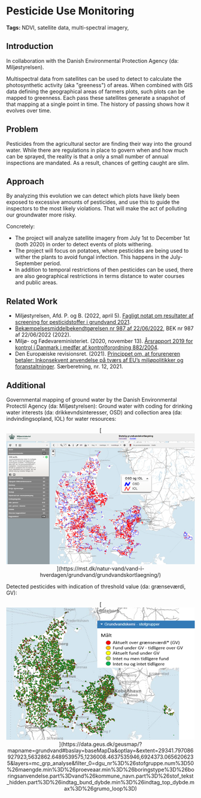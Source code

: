 # Pesticide Use Monitoring

**Tags:** NDVI, satellite data, multi-spectral imagery, 

## Introduction

In collaboration with the Danish Environmental Protection Agency (da: Miljøstyrelsen).

Multispectral data from satellites can be used to detect to calculate the photosynthetic activity (aka "greeness") of areas. When combined with GIS data defining the geographical areas of farmers plots, such plots can be mapped to greenness. Each pass these satellites generate a snapshot of that mapping at a single point in time. The history of passing shows how it evolves over time.

## Problem

Pesticides from the agricultural sector are finding their way into the ground water. While there are regulations in place to govern when and how much can be sprayed, the reality is that a only a small number of annual inspections are mandated. As a result, chances of getting caught are slim.

## Approach

By analyzing this evolution we can detect which plots have likely been exposed to excessive amounts of pesticides, and use this to guide the inspectors to the most likely violations. That will make the act of polluting our groundwater more risky.

Concretely:
- The project will analyze satellite imagery from July 1st to December 1st (both 2020) in order to detect events of plots withering.
- The project will focus on potatoes, where pesticides are being used to wither the plants to avoid fungal infection. This happens in the July-September period.
- In addition to temporal restrictions of then pesticides can be used, there are also geographical restrictions in terms distance to water courses and public areas.

## Related Work

- Miljøstyrelsen, Afd. P. og B. (2022, april 5). [Fagligt notat om resultater af screening for pesticidstoffer i grundvand 2021](https://mst.dk/media/243329/endelig_fagligt-notat-om-resultater-af-screening-for-pesticidstoffer-i-grundvand-2021.pdf).
- [Bekæmpelsesmiddelbekendtgørelsen nr 987 af 22/06/2022](https://www.retsinformation.dk/eli/lta/2022/987), BEK nr 987 af 22/06/2022 (2022).
- Miljø- og Fødevareministeriet. (2020, november 13). [Årsrapport 2019 for kontrol i Danmark i medfør af kontrolforordning 882/2004](https://www.foedevarestyrelsen.dk/SiteCollectionDocuments/Kontrolstyring/Diverse%20%C3%A5rsrapporter/%C3%85rsrapport%202019.pdf).
- Den Europæiske revisionsret. (2021). [Princippet om, at forureneren betaler: Inkonsekvent anvendelse på tværs af EU’s miljøpolitikker og foranstaltninger](https://data.europa.eu/doi/10.2865/612980). Særberetning, nr. 12, 2021.

## Additional

Governmental mapping of ground water by the Danish Environmental Protectil Agency (da: Miljøstyrelsen): Ground water with coding for drinking water interests (da: drikkevndsinteresser, OSD) and collection area (da: indvindingsopland, IOL) for water resources:
<p align="center">
  [<img src="https://github.com/aslakjohansen/student-projects/raw/master/db/figs/groud-water.png">](https://mst.dk/natur-vand/vand-i-hverdagen/grundvand/grundvandskortlaegning/)
</p>

Detected pesticides with indication of threshold value (da: grænseværdi, GV):
<p align="center">
  [<img src="https://github.com/aslakjohansen/student-projects/raw/master/db/figs/pesticide-level.png">](https://data.geus.dk/geusmap/?mapname=grundvand#baslay=baseMapDa&optlay=&extent=29341.797086927923,5632862.6489539575,1236008.4637535946,6924373.0656206235&layers=mc_grp_analyse&filter_0=dgu_nr%3D%26stofgruppe.num%3D50%26maengde.min%3D%26proeveaar.min%3D%26boringstype%3D%26boringsanvendelse.part%3Dvand%26kommune_navn.part%3D%26stof_tekst_hidden.part%3D%26indtag_bund_dybde.min%3D%26indtag_top_dybde.max%3D%26grumo_loop%3D)
</p>
